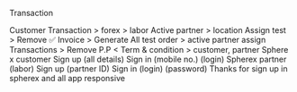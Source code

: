 <!-- Pending Api's -->
Transaction




Customer Transaction > forex > labor
Active partner > location
Assign test > Remove ✅
Invoice > Generate
All test order > active partner assign
Transactions > Remove
P.P < Term & condition > customer, partner
Sphere x customer
Sign up (all details)
Sign in (mobile no.)
(login)
Spherex partner (labor)
Sign up (partner ID)
Sign in (login) (password)
Thanks for sign up in spherex and all app responsive